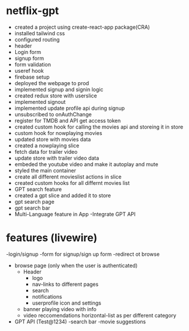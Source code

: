 # netflix-gpt

- created a project using create-react-app package(CRA)
- installed tailwind css
- configured routing
- header
- Login form
- signup form
- form validation
- useref hook
- firebase setup
- deployed the webpage to prod
- implemented signup and signin logic
- created redux store with userslice
- implemented signout
- implemented update profile api during signup
- unsubscribed to onAuthChange 
- register for TMDB and API get access token
- created custom hook for calling the movies api and storeing it in store
- custom hook for nowplaying movies
- updated store with movies data
- created a nowplaying slice
- fetch data for trailer video
- update store with trailer video data
- embeded the youtube video and make it autoplay and mute
- styled the main container
- create all different movieslist actions in slice 
- created custom hooks for all differnt movies list
- GPT search feature
- created a gpt slice and added it to store
- gpt search page
- gpt search bar
- Multi-Language feature in App
-Integrate GPT API
# features (livewire)
-login/signup
    -form for signup/sign up form 
    -redirect ot browse
- browse page (only when the user is authenticated)
    - Header  
        - logo
        - nav-links to different pages
        - search
        - notifications
        - userprofile icon and settings
    - banner playing video with info
    - video reccomendations horizontal-list as per different category
- GPT API (Test@1234)
    -search bar
    -movie suggestions
